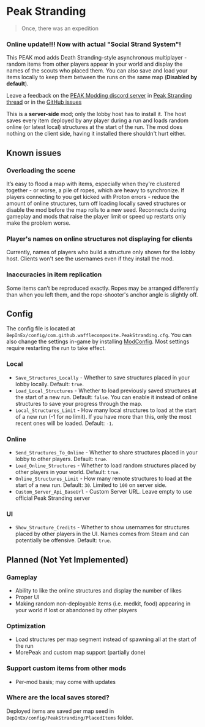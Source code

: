# Peak Stranding

> Once, there was an expedition


### **Online update!!!** Now with actual "Social Strand System"!

This PEAK mod adds Death Stranding-style asynchronous multiplayer - random items from other players appear in your world and display the names of the scouts who placed them. 
You can also save and load your items locally to keep them between the runs on the same map (**Disabled by default**).

Leave a feedback on the [PEAK Modding discord server](https://discord.gg/dSEtuhxHg4) in [Peak Stranding thread](https://discord.com/channels/1363179626435707082/1400596905763016794) or in the [GitHub issues](https://github.com/wafflecomposite/peak-stranding/issues)

This is a **server-side** mod; only the lobby host has to install it. The host saves every item deployed by any player during a run and loads random online (or latest local) structures at the start of the run. The mod does nothing on the client side, having it installed there shouldn't hurt either.

## Known issues

### Overloading the scene
It’s easy to flood a map with items, especially when they're clustered together - or worse, a pile of ropes, which are heavy to synchronize. If players connecting to you get kicked with Proton errors - reduce the amount of online structures, turn off loading locally saved structures or disable the mod before the map rolls to a new seed. Reconnects during gameplay and mods that raise the player limit or speed up restarts only make the problem worse.

### Player's names on online structures not displaying for clients
Currently, names of players who build a structure only shown for the lobby host. Clients won't see the usernames even if they install the mod.

### Inaccuracies in item replication
Some items can’t be reproduced exactly. Ropes may be arranged differently than when you left them, and the rope-shooter's anchor angle is slightly off.

## Config
The config file is located at `BepInEx/config/com.github.wafflecomposite.PeakStranding.cfg`. You can also change the settings in-game by installing [ModConfig](https://thunderstore.io/c/peak/p/PEAKModding/ModConfig/). Most settings require restarting the run to take effect.  
### Local
- `Save_Structures_Locally` - Whether to save structures placed in your lobby locally. Default: `true`.
- `Load_Local_Structures` - Whether to load previously saved structures at the start of a new run. Default: `false`. You can enable it instead of online structures to save your progress through the map.
- `Local_Structures_Limit` - How many local structures to load at the start of a new run (-1 for no limit). If you have more than this, only the most recent ones will be loaded. Default: `-1`.
### Online
- `Send_Structures_To_Online` - Whether to share structures placed in your lobby to other players. Default: `true`.
- `Load_Online_Structures` - Whether to load random structures placed by other players in your world. Default: `true`.
- `Online_Structures_Limit` - How many remote structures to load at the start of a new run. Default: `30`. Limited to `100` on server side.
- `Custom_Server_Api_BaseUrl` - Custom Server URL. Leave empty to use official Peak Stranding server
### UI 
- `Show_Structure_Credits` - Whether to show usernames for structures placed by other players in the UI. Names comes from Steam and can potentially be offensive. Default: `true`.


## Planned (Not Yet Implemented)
### Gameplay
- Ability to like the online structures and display the number of likes
- Proper UI
- Making random non-deployable items (i.e. medkit, food) appearing in your world if lost or abandoned by other players
### Optimization
- Load structures per map segment instead of spawning all at the start of the run
- MorePeak and custom map support (partially done)
### Support custom items from other mods
- Per-mod basis; may come with updates

### Where are the local saves stored?
Deployed items are saved per map seed in `BepInEx/config/PeakStranding/PlacedItems` folder.
